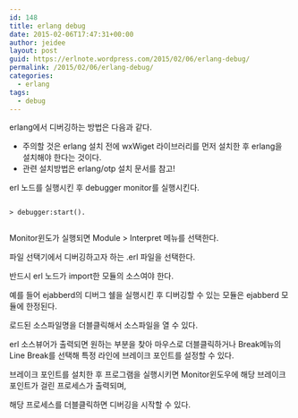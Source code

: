 ```yaml
---
id: 148
title: erlang debug
date: 2015-02-06T17:47:31+00:00
author: jeidee
layout: post
guid: https://erlnote.wordpress.com/2015/02/06/erlang-debug/
permalink: /2015/02/06/erlang-debug/
categories:
  - erlang
tags:
  - debug
---
```

erlang에서 디버깅하는 방법은 다음과 같다.

  * 주의할 것은 erlang 설치 전에 wxWiget 라이브러리를 먼저 설치한 후 erlang을 설치해야 한다는 것이다.
  * 관련 설치방법은 erlang/otp 설치 문서를 참고!

erl 노드를 실행시킨 후 debugger monitor를 실행시킨다.

```
      
> debugger:start().
  
```

Monitor윈도가 실행되면 Module > Interpret 메뉴를 선택한다.

파일 선택기에서 디버깅하고자 하는 .erl 파일을 선택한다.
  
반드시 erl 노드가 import한 모듈의 소스여야 한다.
  
예를 들어 ejabberd의 디버그 쉘을 실행시킨 후 디버깅할 수 있는 모듈은 ejabberd 모듈에 한정된다.

로드된 소스파일명을 더블클릭해서 소스파일을 열 수 있다.

erl 소스뷰어가 출력되면 원하는 부분을 찾아 마우스로 더블클릭하거나 Break메뉴의 Line Break를 선택해 특정 라인에 브레이크 포인트를 설정할 수 있다.

브레이크 포인트를 설치한 후 프로그램을 실행시키면 Monitor윈도우에 해당 브레이크 포인트가 걸린 프로세스가 출력되며,

해당 프로세스를 더블클릭하면 디버깅을 시작할 수 있다.